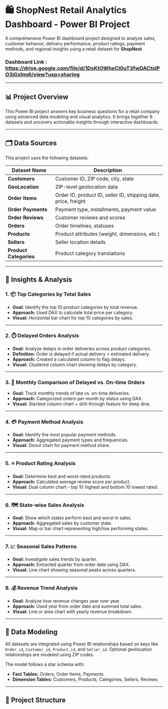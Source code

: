 # 🛍️ ShopNest Retail Analytics Dashboard - Power BI Project

A comprehensive Power BI dashboard project designed to analyze sales, customer behavior, delivery performance, product ratings, payment methods, and regional insights using a retail dataset for **ShopNest**.

### Dashboard Link : https://drive.google.com/file/d/1DsKtOWheCl0uT3fwDACtsIPO3jGxlmdl/view?usp=sharing

---

## 📊 Project Overview

This Power BI project answers key business questions for a retail company using advanced data modeling and visual analytics. It brings together 9 datasets and uncovers actionable insights through interactive dashboards.

---

## 🗂️ Data Sources

This project uses the following datasets:

| Dataset Name              | Description |
|--------------------------|-------------|
| **Customers**            | Customer ID, ZIP code, city, state |
| **GeoLocation**          | ZIP-level geolocation data |
| **Order Items**          | Order ID, product ID, seller ID, shipping date, price, freight |
| **Order Payments**       | Payment type, installments, payment value |
| **Order Reviews**        | Customer reviews and scores |
| **Orders**               | Order timelines, statuses |
| **Products**             | Product attributes (weight, dimensions, etc.) |
| **Sellers**              | Seller location details |
| **Product Categories**   | Product category translations |

---

## 🧠 Insights & Analysis

### 1. 📦 Top Categories by Total Sales
- **Goal:** Identify the top 10 product categories by total revenue.
- **Approach:** Used DAX to calculate total price per category.
- **Visual:** Horizontal bar chart for top 10 categories by sales.

---

### 2. ⏱️ Delayed Orders Analysis
- **Goal:** Analyze delays in order deliveries across product categories.
- **Definition:** Order is delayed if actual delivery > estimated delivery.
- **Approach:** Created a calculated column to flag delays.
- **Visual:** Clustered column chart showing delays by category.

---

### 3. 📅 Monthly Comparison of Delayed vs. On-time Orders
- **Goal:** Track monthly trends of late vs. on-time deliveries.
- **Approach:** Categorized orders per month by status using DAX.
- **Visual:** Stacked column chart + drill-through feature for deep dive.

---

### 4. 💳 Payment Method Analysis
- **Goal:** Identify the most popular payment methods.
- **Approach:** Aggregated payment types and frequencies.
- **Visual:** Donut chart for payment method share.

---

### 5. ⭐ Product Rating Analysis
- **Goal:** Determine best and worst rated products.
- **Approach:** Calculated average review score per product.
- **Visual:** Dual column chart – top 10 highest and bottom 10 lowest rated.

---

### 6. 🗺️ State-wise Sales Analysis
- **Goal:** Show which states perform best and worst in sales.
- **Approach:** Aggregated sales by customer state.
- **Visual:** Map or bar chart representing high/low performing states.

---

### 7. 📈 Seasonal Sales Patterns
- **Goal:** Investigate sales trends by quarter.
- **Approach:** Extracted quarter from order date using DAX.
- **Visual:** Line chart showing seasonal peaks across quarters.

---

### 8. 💰 Revenue Trend Analysis
- **Goal:** Analyze how revenue changes year over year.
- **Approach:** Used year from order date and summed total sales.
- **Visual:** Line or area chart with yearly revenue breakdown.

---

## 🧱 Data Modeling

All datasets are integrated using Power BI relationships based on keys like `Order_id`, `Customer_id`, `Product_id`, and `Seller_id`. Optional geolocation relationships are modeled using ZIP codes.

The model follows a star schema with:
- **Fact Tables:** Orders, Order Items, Payments
- **Dimension Tables:** Customers, Products, Categories, Sellers, Reviews

---

## 📁 Project Structure

